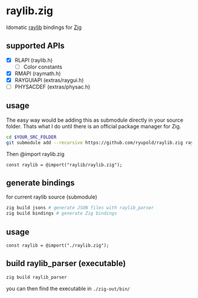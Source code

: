 # raylib.zig
Idomatic [raylib](https://www.raylib.com/) bindings for [Zig](https://ziglang.org/)

## supported APIs
- [x] RLAPI (raylib.h)
  - [ ] Color constants
- [x] RMAPI (raymath.h)
- [x] RAYGUIAPI (extras/raygui.h)
- [ ] PHYSACDEF (extras/physac.h)

## usage

The easy way would be adding this as submodule directly in your source folder.
Thats what I do until there is an official package manager for Zig.

```sh
cd $YOUR_SRC_FOLDER
git submodule add --recursive https://github.com/ryupold/raylib.zig raylib
```

Then @import raylib.zig
```zig
const raylib = @import("raylib/raylib.zig");
```

## generate bindings 
for current raylib source (submodule)

```sh
zig build jsons # generate JSON files with raylib_parser
zig build bindings # generate Zig bindings
```

## usage

```zig
const raylib = @import("./raylib.zig");
```

## build raylib_parser (executable)

```sh
zig build raylib_parser
```

you can then find the executable in `./zig-out/bin/`